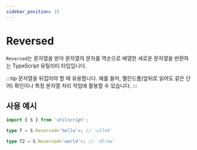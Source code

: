 ```yaml
---
sidebar_position: 15
---
```


# Reversed

`Reversed`는 문자열을 받아 문자열의 문자를 역순으로 배열한 새로운 문자열을 반환하는 TypeScript 유틸리티 타입입니다.

:::tip
문자열을 뒤집어야 할 때 유용합니다. 예를 들어, 팰린드롬(앞뒤로 읽어도 같은 단어) 확인이나 특정 문자열 처리 작업에 활용할 수 있습니다.
:::

## 사용 예시

```ts
import { S } from 'utilscript';

type T = S.Reversed<'hello'>; // 'olleh'

type T2 = S.Reversed<'world'>; // 'dlrow'
```
